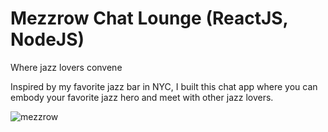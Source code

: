 # Mezzrow Chat Lounge (ReactJS, NodeJS)
Where jazz lovers convene

Inspired by my favorite jazz bar in NYC, I built this chat app where you can embody your favorite jazz hero and meet with other jazz lovers.

![mezzrow](https://user-images.githubusercontent.com/77321721/116530399-2f1a0900-a908-11eb-89e3-ecc8e80b107b.gif)
